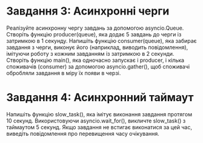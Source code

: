 # Завдання 3: Асинхронні черги

Реалізуйте асинхронну чергу завдань за допомогою asyncio.Queue. Створіть функцію producer(queue), яка додає 5 завдань до черги із затримкою в 1 секунду.
Напишіть функцію consumer(queue), яка забирає завдання з черги, виконує його (наприклад, виводить повідомлення), імітуючи роботу з кожним завданням із затримкою в 2 секунди.
Створіть функцію main(), яка одночасно запускає і producer, і кілька споживачів (consumer) за допомогою asyncio.gather(), щоб споживачі обробляли завдання в міру їх появи в черзі.

# Завдання 4: Асинхронний таймаут

Напишіть функцію slow_task(), яка імітує виконання завдання протягом 10 секунд.
Використовуючи asyncio.wait_for(), викличте slow_task() з таймаутом 5 секунд. Якщо завдання не встигає виконатися за цей час, виведіть повідомлення про перевищення часу очікування.
